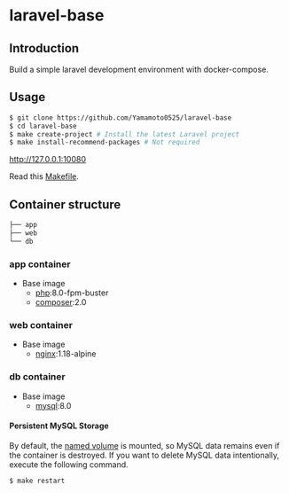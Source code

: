 # laravel-base

## Introduction

Build a simple laravel development environment with docker-compose.

## Usage

```bash
$ git clone https://github.com/Yamamoto0525/laravel-base
$ cd laravel-base
$ make create-project # Install the latest Laravel project
$ make install-recommend-packages # Not required
```

http://127.0.0.1:10080

Read this [Makefile](https://github.com/Yamamoto0525/laravel-base/blob/main/Makefile).

## Container structure

```bash
├── app
├── web
└── db
```

### app container

- Base image
  - [php](https://hub.docker.com/_/php):8.0-fpm-buster
  - [composer](https://hub.docker.com/_/composer):2.0

### web container

- Base image
  - [nginx](https://hub.docker.com/_/nginx):1.18-alpine

### db container

- Base image
  - [mysql](https://hub.docker.com/_/mysql):8.0

#### Persistent MySQL Storage

By default, the [named volume](https://docs.docker.com/compose/compose-file/#volumes) is mounted, so MySQL data remains even if the container is destroyed.
If you want to delete MySQL data intentionally, execute the following command.

```bash
$ make restart
```